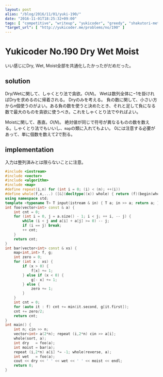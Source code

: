 ```yaml
---
layout: post
alias: "/blog/2016/11/01/yuki-190/"
date: "2016-11-01T18:25:32+09:00"
tags: [ "competitive", "writeup", "yukicoder", "greedy", "shakutori-method" ]
"target_url": [ "http://yukicoder.me/problems/no/190" ]
---
```


# Yukicoder No.190 Dry Wet Moist

いい感じにDry, Wet, Moist全部を共通化したかったがだめだった。

## solution

Dry/Wetに関して、しゃくとり法で貪欲。$O(N)$。
Wetは数列全体に$-1$を掛ければDryを求めるのに帰着される。
Dryのみを考える。
負の数に関して、小さい方から$n$個使うのがよい。ある負の数を使うと決めたとき、それと足して負になる数で最大のものを貪欲に使うべき。これをしゃくとり法でやればよい。

Moistに関して、愚直。$O(N)$。
絶対値が同じで符号が異なるものの数を数える。しゃくとり法でもいいし、`map`の類に入れてもよい。
$0$には注意する必要があって、単に個数を数えて$2$で割る。

## implementation

入力は整列済みとは限らないことに注意。

``` c++
#include <iostream>
#include <vector>
#include <algorithm>
#include <map>
#define repeat(i,n) for (int i = 0; (i) < (n); ++(i))
#define whole(f,x,...) ([&](decltype((x)) whole) { return (f)(begin(whole), end(whole), ## __VA_ARGS__); })(x)
using namespace std;
template <typename T> T input(istream & in) { T a; in >> a; return a; }
int foo(vector<int> const & a) {
    int cnt = 0;
    for (int i = 0, j = a.size() - 1; i < j; ++ i, -- j) {
        while (i < j and a[i] + a[j] >= 0) -- j;
        if (i == j) break;
        ++ cnt;
    }
    return cnt;
}
int bar(vector<int> const & xs) {
    map<int,int> f, g;
    int zero = 0;
    for (int x : xs) {
        if (x > 0) {
            f[x] += 1;
        } else if (x < 0) {
            g[- x] += 1;
        } else {
            zero += 1;
        }
    }
    int cnt = 0;
    for (auto it : f) cnt += min(it.second, g[it.first]);
    cnt += zero/2;
    return cnt;
}
int main() {
    int n; cin >> n;
    vector<int> a(2*n); repeat (i,2*n) cin >> a[i];
    whole(sort, a);
    int dry   = foo(a);
    int moist = bar(a);
    repeat (i,2*n) a[i] *= -1; whole(reverse, a);
    int wet   = foo(a);
    cout << dry << ' ' << wet << ' ' << moist << endl;
    return 0;
}
```

